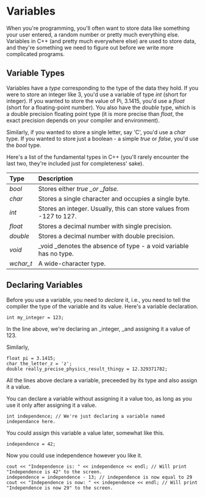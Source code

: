 # Variables

When you're programming, you'll often want to store data like something your user entered, a random number or pretty much everything else. Variables in C++ \(and pretty much everywhere else\) are used to store data, and they're something we need to figure out before we write more complicated programs.

## Variable Types

Variables have a _type_ corresponding to the type of the data they hold. If you were to store an integer like 3, you'd use a variable of type _int_ \(short for integer\). If you wanted to store the value of Pi, 3.1415, you'd use a _float_ \(short for a floating-point number\). You also have the _double_ type, which is a double precision floating point type \(it is more precise than _float_, the exact precision depends on your compiler and environment\).

Similarly, if you wanted to store a single letter, say 'C', you'd use a _char_ type. If you wanted to store just a boolean - a simple _true_ or _false_, you'd use the _bool_ type.

Here's a list of the fundamental types in C++ \(you'll rarely encounter the last two, they're included just for completeness' sake\).

| Type | Description |
| :--- | :--- |
| _bool_ | Stores either _true \_or \_false._ |
| _char_ | Stores a single character and occupies a single byte. |
| _int_ | Stores an integer. Usually, this can store values from -127 to 127. |
| _float_ | Stores a decimal number with single precision. |
| _double_ | Stores a decimal number with double precision. |
| _void_ | \_void \_denotes the absence of type - a void variable has no type. |
| _wchar\_t_ | A wide-character type. |

## Declaring Variables

Before you use a variable, you need to _declare_ it, i.e., you need to tell the compiler the type of the variable and its value. Here's a variable declaration.

```
int my_integer = 123;
```

In the line above, we're declaring an \_integer, \_and assigning it a value of 123.

Similarly,

```
float pi = 3.1415;
char the_letter_z = 'z';
double really_precise_physics_result_thingy = 12.329371782;
```

All the lines above declare a variable, preceeded by its type and also assign it a value.

You can declare a variable without assigning it a value too, as long as you use it only after assigning it a value.

```
int independence; // We're just declaring a variable named independance here.
```

You could assign this variable a value later, somewhat like this.

```
independence = 42;
```

Now you could use independence however you like it.

```
cout << "Independence is: " << independence << endl; // Will print "Independence is 42" to the screen.
independence = independence - 13; // independence is now equal to 29
cout << "Independence is now: " << independence << endl; // Will print "Independence is now 29" to the screen.
```



